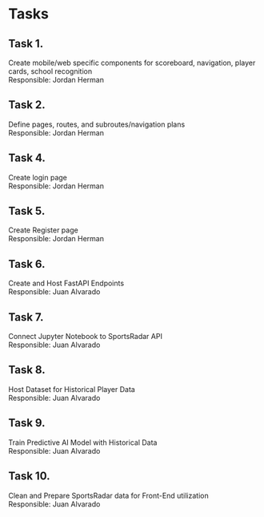 # Tasks

## Task 1.
Create mobile/web specific components for scoreboard, navigation, player cards, school recognition <br />
Responsible: Jordan Herman

## Task 2.
Define pages, routes, and subroutes/navigation plans <br />
Responsible: Jordan Herman

## Task 4.
Create login page <br />
Responsible: Jordan Herman

## Task 5.
Create Register page <br />
Responsible: Jordan Herman

## Task 6.
Create and Host FastAPI Endpoints <br />
Responsible: Juan Alvarado

## Task 7.
Connect Jupyter Notebook to SportsRadar API <br />
Responsible: Juan Alvarado

## Task 8.
Host Dataset for Historical Player Data <br />
Responsible: Juan Alvarado

## Task 9.
Train Predictive AI Model with Historical Data <br />
Responsible: Juan Alvarado

## Task 10.
Clean and Prepare SportsRadar data for Front-End utilization <br />
Responsible: Juan Alvarado
